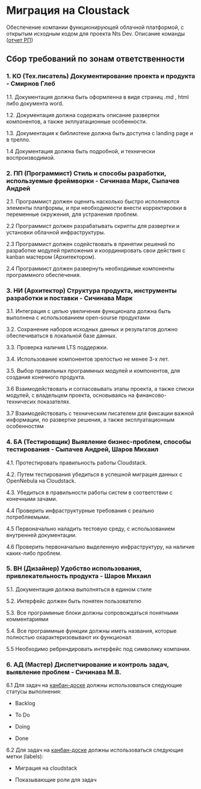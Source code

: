
# Миграция на Cloustack

Обеспечение компании функционирующей облачной платформой, с открытым исходным кодом для проекта Nts Dev.
Описание команды ([отчет РП](https://github.com/Notespeak/projectmanagement/wiki/%D0%94%D0%B5%D0%BB%D0%BE%D0%B2%D0%B0%D1%8F-%D0%B8%D0%B3%D1%80%D0%B0)) 

## Сбор требований по зонам ответственности
### 1. КО (Тех.писатель) Документирование проекта и продукта - Смирнов Глеб
1.1. Документация должна быть оформленна в виде страниц .md ,  html либо документа word.

1.2. Документация должна содержать описание развертки компонентов, а также экплуатационные особенности.

1.3. Документация к библиотеке должна быть доступна с landing page и в трелло.

1.4  Документация должна быть подробной, и технически воспроизводимой.
### 2. ПП (Программист) Стиль и способы разработки, используемые фреймворки - Сичинава Марк, Сыпачев Андрей
2.1. Программист должен оценить насколько быстро исполняются элементы платформы, и при необходимости внести корректировки в переменные окружения, для устранения проблем.

2.2  Программист должен разрабатывать скрипты для развертки и установки облачной инфраструктуры.

2.3  Программист должен содействовать в принятии решений по разработке модулей приложения и координировать свои действия с kanban мастером (Архитектором).

2.4  Программист должен развернуть необходимые компоненты программного обеспечения.
### 3. НИ (Архитектор) Структура продукта, инструменты разработки и поставки - Сичинава Марк
3.1. Интеграция с целью увеличения функционала должна быть выполнена с использованием open-sourse продуктами

3.2. Сохранение наборов исходных данных и результатов должно обеспечиваться в локальной базе данных.

3.3. Проверка наличия LTS поддержки.

3.4. Использование компонентов зрелостью не менее 3-х лет.

3.5. Выбор правильных программных модулей и компонентов, для создания конечного продукта.

3.6  Взаимодействовать и согласовывать этапы проекта, а также списки модулей, с владельцем проекта, основываясь на финансово-техничесих показателях.

3.7 Взаимодействовать с техническим писателем для фиксации важной информации, по развертке решения, а также эксплуатационным особенностям

### 4. БА (Тестировщик) Выявление бизнес-проблем, способы тестирования - Сыпачев Андрей, Шаров Михаил
4.1. Протестировать правильность работы Cloudstack.

4.2. Путем тестирования убедиться в успешной миграция данных с OpenNebula на Cloudstack.

4.3. Убедиться в правильности работы систем в соответствии с конечными зачами.

4.4  Проверить инфраструктурные требования с реально потребляемыми.

4.5  Первоначально наладить тестовую среду, с использованием внутренней документации.

4.6  Проверить первоначально выделенную инфраструктуру, на наличие каких-либо проблем.

### 5. ВН (Дизайнер) Удобство использования, привлекательность продукта - Шаров Михаил
5.1. Документация должна выполняться в едином стиле

5.2. Интерфейс должен быть понятен пользователю

5.3. Все программные блоки должны сопровождаться понятными комментариями

5.4. Все программные функции должны иметь названия, которые полностью охарактеризовывают их функционал

5.5 Необходимо ребрендировать интерфейс под символику компании.


### 6. АД (Мастер) Диспетчирование и контроль задач, выявление проблем - Сичинава М.В.

6.1 Для задач на [канбан-доске](https://trello.com/b/mWA1pETu/ntscloudstack) должны использоваться следующие статусы выполнения:

* Backlog

* To Do

* Doing

* Done

6.2 Для задач на [канбан-доске](https://trello.com/b/mWA1pETu/ntscloudstack) должны использоваться следующие метки (labels):

* Миграция на cloudstack

* Показывающие роли для задач

